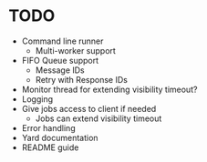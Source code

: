 # TODO

- Command line runner
  - Multi-worker support
- FIFO Queue support
  - Message IDs
  - Retry with Response IDs
- Monitor thread for extending visibility timeout?
- Logging
- Give jobs access to client if needed
  - Jobs can extend visibility timeout
- Error handling
- Yard documentation
- README guide
